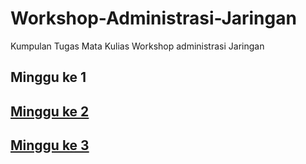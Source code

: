 # Workshop-Administrasi-Jaringan
Kumpulan Tugas Mata Kulias Workshop administrasi Jaringan
## Minggu ke 1
## [Minggu ke 2](https://github.com/Akbar0912/Workshop-Administrasi-Jaringan/blob/main/Minggu2/PacketManagement.md)
## [Minggu ke 3](https://github.com/Akbar0912/Workshop-Administrasi-Jaringan/blob/main/Minggu3/Routing%20RB3011.md)
